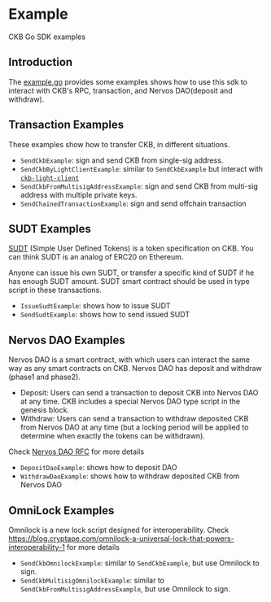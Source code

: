 # Example
CKB Go SDK examples

## Introduction

The [example.go](./example.go) provides some examples shows how to use this sdk to interact with CKB's RPC, transaction, and Nervos DAO(deposit and withdraw).

## Transaction Examples

These examples show how to transfer CKB, in different situations.

- `SendCkbExample`: sign and send CKB from single-sig address.
- `SendCkbByLightClientExample`: similar to `SendCkbExample` but interact with [`ckb-light-client`](https://github.com/nervosnetwork/ckb-light-client)
- `SendCkbFromMultisigAddressExample`: sign and send CKB from multi-sig address with multiple private keys.
- `SendChainedTransactionExample`: sign and send offchain transaction

## SUDT Examples

[SUDT](https://github.com/nervosnetwork/rfcs/blob/master/rfcs/0025-simple-udt/0025-simple-udt.md)  (Simple User Defined Tokens) is a token specification on CKB. 
You can think SUDT is an analog of ERC20 on Ethereum.

Anyone can issue his own SUDT, or transfer a specific kind of SUDT if he has enough SUDT amount. SUDT smart contract should be used in type script in these transactions.

- `IssueSudtExample`: shows how to issue SUDT
- `SendSudtExample`: shows how to send issued SUDT

## Nervos DAO Examples

Nervos DAO is a smart contract, with which users can interact the same way as any smart contracts on CKB. Nervos DAO has deposit and withdraw (phase1 and phase2).

- Deposit: Users can send a transaction to deposit CKB into Nervos DAO at any time. CKB includes a special Nervos DAO type script in the genesis block.
- Withdraw: Users can send a transaction to withdraw deposited CKB from Nervos DAO at any time (but a locking period will be applied to determine when exactly the tokens can be withdrawn). 

Check [Nervos DAO RFC](https://github.com/nervosnetwork/rfcs/blob/master/rfcs/0023-dao-deposit-withdraw/0023-dao-deposit-withdraw.md) for more details

- `DepositDaoExample`: shows how to deposit DAO
- `WithdrawDaoExample`: shows how to withdraw deposited CKB from Nervos DAO

## OmniLock Examples

Omnilock is a new lock script designed for interoperability. Check https://blog.cryptape.com/omnilock-a-universal-lock-that-powers-interoperability-1 for more details

- `SendCkbOmnilockExample`: similar to `SendCkbExample`, but use Omnilock to sign. 
- `SendCkbMultisigOmnilockExample`: similar to `SendCkbFromMultisigAddressExample`, but use Omnilock to sign.

